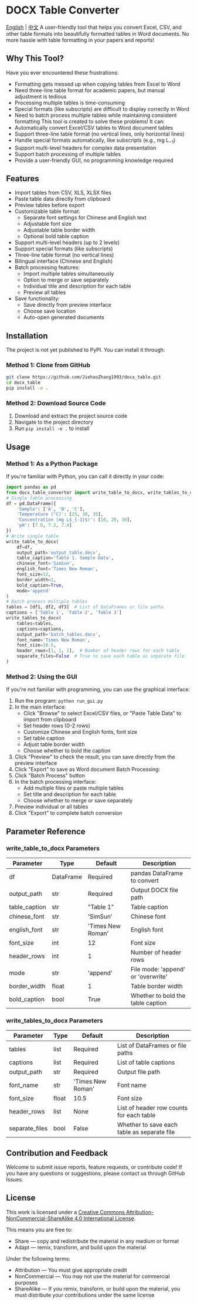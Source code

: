  # DOCX Table Converter
[English](README.md) | [中文](README_zh.md)
A user-friendly tool that helps you convert Excel, CSV, and other table formats into beautifully formatted tables in Word documents. No more hassle with table formatting in your papers and reports!
## Why This Tool?
Have you ever encountered these frustrations:
- Formatting gets messed up when copying tables from Excel to Word
- Need three-line table format for academic papers, but manual adjustment is tedious
- Processing multiple tables is time-consuming
- Special formats (like subscripts) are difficult to display correctly in Word
- Need to batch process multiple tables while maintaining consistent formatting
This tool is created to solve these problems! It can:
- Automatically convert Excel/CSV tables to Word document tables
- Support three-line table format (no vertical lines, only horizontal lines)
- Handle special formats automatically, like subscripts (e.g., mg L$_{-1}$)
- Support multi-level headers for complex data presentation
- Support batch processing of multiple tables
- Provide a user-friendly GUI, no programming knowledge required
## Features
- Import tables from CSV, XLS, XLSX files
- Paste table data directly from clipboard
- Preview tables before export
- Customizable table format:
  - Separate font settings for Chinese and English text
  - Adjustable font size
  - Adjustable table border width
  - Optional bold table caption
- Support multi-level headers (up to 2 levels)
- Support special formats (like subscripts)
- Three-line table format (no vertical lines)
- Bilingual interface (Chinese and English)
- Batch processing features:
  - Import multiple tables simultaneously
  - Option to merge or save separately
  - Individual title and description for each table
  - Preview all tables
- Save functionality:
  - Save directly from preview interface
  - Choose save location
  - Auto-open generated documents
## Installation
The project is not yet published to PyPI. You can install it through:
### Method 1: Clone from GitHub
```bash
git clone https://github.com/JiehaoZhang1993/docx_table.git
cd docx_table
pip install -e .
```
### Method 2: Download Source Code
1. Download and extract the project source code
2. Navigate to the project directory
3. Run `pip install -e .` to install
## Usage
### Method 1: As a Python Package
If you're familiar with Python, you can call it directly in your code:
```python
import pandas as pd
from docx_table_converter import write_table_to_docx, write_tables_to_docx
# Single table processing
df = pd.DataFrame({
    'Sample': ['A', 'B', 'C'],
    'Temperature (°C)': [25, 30, 35],
    'Concentration (mg L$_{-1}$)': [10, 20, 30],
    'pH': [7.0, 7.2, 7.4]
})
# Write single table
write_table_to_docx(
    df=df, 
    output_path='output_table.docx',
    table_caption='Table 1. Sample Data',
    chinese_font='SimSun',
    english_font='Times New Roman',
    font_size=12,
    border_width=1,
    bold_caption=True,
    mode='append'
)
# Batch process multiple tables
tables = [df1, df2, df3]  # List of DataFrames or file paths
captions = ['Table 1', 'Table 2', 'Table 3']
write_tables_to_docx(
    tables=tables,
    captions=captions,
    output_path='batch_tables.docx',
    font_name='Times New Roman',
    font_size=10.5,
    header_rows=[1, 1, 1],  # Number of header rows for each table
    separate_files=False  # True to save each table as separate file
)
```
### Method 2: Using the GUI
If you're not familiar with programming, you can use the graphical interface:
1. Run the program: `python run_gui.py`
2. In the main interface:
   - Click "Browse" to select Excel/CSV files, or "Paste Table Data" to import from clipboard
   - Set header rows (0-2 rows)
   - Customize Chinese and English fonts, font size
   - Set table caption
   - Adjust table border width
   - Choose whether to bold the caption
3. Click "Preview" to check the result, you can save directly from the preview interface
4. Click "Export" to save as Word document
Batch Processing:
1. Click "Batch Process" button
2. In the batch processing interface:
   - Add multiple files or paste multiple tables
   - Set title and description for each table
   - Choose whether to merge or save separately
3. Preview individual or all tables
4. Click "Export" to complete batch conversion
## Parameter Reference
### write_table_to_docx Parameters
| Parameter | Type | Default | Description |
|-----------|------|---------|-------------|
| df | DataFrame | Required | pandas DataFrame to convert |
| output_path | str | Required | Output DOCX file path |
| table_caption | str | "Table 1" | Table caption |
| chinese_font | str | 'SimSun' | Chinese font |
| english_font | str | 'Times New Roman' | English font |
| font_size | int | 12 | Font size |
| header_rows | int | 1 | Number of header rows |
| mode | str | 'append' | File mode: 'append' or 'overwrite' |
| border_width | float | 1 | Table border width |
| bold_caption | bool | True | Whether to bold the table caption |
### write_tables_to_docx Parameters
| Parameter | Type | Default | Description |
|-----------|------|---------|-------------|
| tables | list | Required | List of DataFrames or file paths |
| captions | list | Required | List of table captions |
| output_path | str | Required | Output file path |
| font_name | str | 'Times New Roman' | Font name |
| font_size | float | 10.5 | Font size |
| header_rows | list | None | List of header row counts for each table |
| separate_files | bool | False | Whether to save each table as separate file |
## Contribution and Feedback
Welcome to submit issue reports, feature requests, or contribute code! If you have any questions or suggestions, please contact us through GitHub Issues.

## License

This work is licensed under a [Creative Commons Attribution-NonCommercial-ShareAlike 4.0 International License](http://creativecommons.org/licenses/by-nc-sa/4.0/).

This means you are free to:
* Share — copy and redistribute the material in any medium or format
* Adapt — remix, transform, and build upon the material

Under the following terms:
* Attribution — You must give appropriate credit
* NonCommercial — You may not use the material for commercial purposes
* ShareAlike — If you remix, transform, or build upon the material, you must distribute your contributions under the same license
